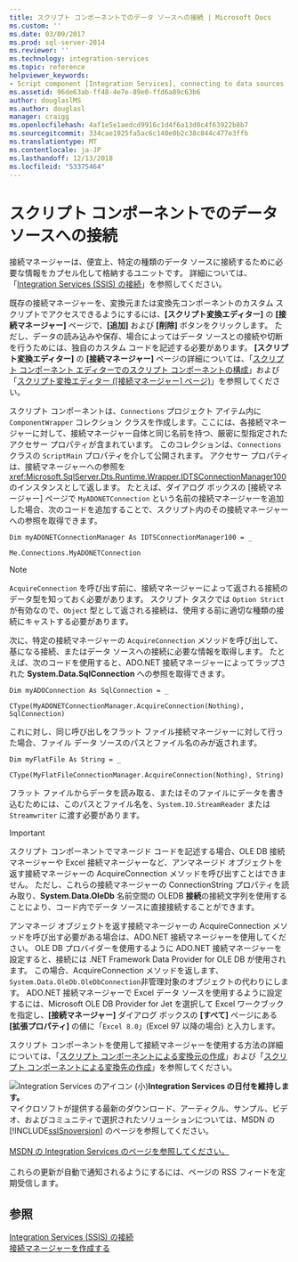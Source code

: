 ```yaml
---
title: スクリプト コンポーネントでのデータ ソースへの接続 | Microsoft Docs
ms.custom: ''
ms.date: 03/09/2017
ms.prod: sql-server-2014
ms.reviewer: ''
ms.technology: integration-services
ms.topic: reference
helpviewer_keywords:
- Script component [Integration Services], connecting to data sources
ms.assetid: 96de63ab-ff48-4e7e-89e0-ffd6a89c63b6
author: douglaslMS
ms.author: douglasl
manager: craigg
ms.openlocfilehash: 4af1e5e1aedcd9916c1d4f6a13d0c4f63922b8b7
ms.sourcegitcommit: 334cae1925fa5ac6c140e0b2c38c844c477e3ffb
ms.translationtype: MT
ms.contentlocale: ja-JP
ms.lasthandoff: 12/13/2018
ms.locfileid: "53375464"
---
```

# <a name="connecting-to-data-sources-in-the-script-component"></a>スクリプト コンポーネントでのデータ ソースへの接続
  接続マネージャーは、便宜上、特定の種類のデータ ソースに接続するために必要な情報をカプセル化して格納するユニットです。 詳細については、「[Integration Services (SSIS) の接続](../../connection-manager/integration-services-ssis-connections.md)」を参照してください。  
  
 既存の接続マネージャーを、変換元または変換先コンポーネントのカスタム スクリプトでアクセスできるようにするには、**[スクリプト変換エディター]** の **[接続マネージャー]**  ページで、**[追加]** および **[削除]**  ボタンをクリックします。 ただし、データの読み込みや保存、場合によってはデータ ソースとの接続や切断を行うためには、独自のカスタム コードを記述する必要があります。 **[スクリプト変換エディター]** の **[接続マネージャー]** ページの詳細については、「[スクリプト コンポーネント エディターでのスクリプト コンポーネントの構成](configuring-the-script-component-in-the-script-component-editor.md)」および「[スクリプト変換エディター &#40;[接続マネージャー] ページ&#41;](../../script-transformation-editor-connection-managers-page.md)」を参照してください。  
  
 スクリプト コンポーネントは、`Connections` プロジェクト アイテム内に `ComponentWrapper` コレクション クラスを作成します。ここには、各接続マネージャーに対して、接続マネージャー自体と同じ名前を持つ、厳密に型指定されたアクセサー プロパティが含まれています。 このコレクションは、`Connections` クラスの `ScriptMain` プロパティを介して公開されます。 アクセサー プロパティは、接続マネージャーへの参照を <xref:Microsoft.SqlServer.Dts.Runtime.Wrapper.IDTSConnectionManager100> のインスタンスとして返します。 たとえば、ダイアログ ボックスの [接続マネージャー] ページで `MyADONETConnection` という名前の接続マネージャーを追加した場合、次のコードを追加することで、スクリプト内のその接続マネージャーへの参照を取得できます。  
  
 `Dim myADONETConnectionManager As IDTSConnectionManager100 = _`  
  
 `Me.Connections.MyADONETConnection`  
  
> [!NOTE]  
>  `AcquireConnection` を呼び出す前に、接続マネージャーによって返される接続のデータ型を知っておく必要があります。 スクリプト タスクでは `Option Strict` が有効なので、`Object` 型として返される接続は、使用する前に適切な種類の接続にキャストする必要があります。  
  
 次に、特定の接続マネージャーの `AcquireConnection` メソッドを呼び出して、基になる接続、またはデータ ソースへの接続に必要な情報を取得します。 たとえば、次のコードを使用すると、ADO.NET 接続マネージャーによってラップされた **System.Data.SqlConnection** への参照を取得できます。  
  
 `Dim myADOConnection As SqlConnection = _`  
  
 `CType(MyADONETConnectionManager.AcquireConnection(Nothing), SqlConnection)`  
  
 これに対し、同じ呼び出しをフラット ファイル接続マネージャーに対して行った場合、ファイル データ ソースのパスとファイル名のみが返されます。  
  
 `Dim myFlatFile As String = _`  
  
 `CType(MyFlatFileConnectionManager.AcquireConnection(Nothing), String)`  
  
 フラット ファイルからデータを読み取る、またはそのファイルにデータを書き込むためには、このパスとファイル名を、`System.IO.StreamReader` または `Streamwriter` に渡す必要があります。  
  
> [!IMPORTANT]  
>  スクリプト コンポーネントでマネージド コードを記述する場合、OLE DB 接続マネージャーや Excel 接続マネージャーなど、アンマネージド オブジェクトを返す接続マネージャーの AcquireConnection メソッドを呼び出すことはできません。 ただし、これらの接続マネージャーの ConnectionString プロパティを読み取り、**System.Data.OleDb** 名前空間の OLEDB **接続**の接続文字列を使用することにより、コード内でデータ ソースに直接接続することができます。  
>   
>  アンマネージ オブジェクトを返す接続マネージャーの AcquireConnection メソッドを呼び出す必要がある場合は、ADO.NET 接続マネージャーを使用してください。 OLE DB プロバイダーを使用するように ADO.NET 接続マネージャーを設定すると、接続には .NET Framework Data Provider for OLE DB が使用されます。 この場合、AcquireConnection メソッドを返します、`System.Data.OleDb.OleDbConnection`非管理対象のオブジェクトの代わりにします。 ADO.NET 接続マネージャーで Excel データ ソースを使用するように設定するには、Microsoft OLE DB Provider for Jet を選択して Excel ワークブックを指定し、**[接続マネージャー]** ダイアログ ボックスの **[すべて]** ページにある **[拡張プロパティ]** の値に「`Excel 8.0`」(Excel 97 以降の場合) と入力します。  
  
 スクリプト コンポーネントを使用して接続マネージャーを使用する方法の詳細については、「[スクリプト コンポーネントによる変換元の作成](../../extending-packages-scripting-data-flow-script-component-types/creating-a-source-with-the-script-component.md)」および「[スクリプト コンポーネントによる変換先の作成](../../extending-packages-scripting-data-flow-script-component-types/creating-a-destination-with-the-script-component.md)」を参照してください。  
  
![Integration Services のアイコン (小)](../../media/dts-16.gif "Integration Services アイコン (小)")**Integration Services の日付を維持します。**<br /> マイクロソフトが提供する最新のダウンロード、アーティクル、サンプル、ビデオ、およびコミュニティで選択されたソリューションについては、MSDN の [!INCLUDE[ssISnoversion](../../../includes/ssisnoversion-md.md)] のページを参照してください。<br /><br /> [MSDN の Integration Services のページを参照してください。](https://go.microsoft.com/fwlink/?LinkId=136655)<br /><br /> これらの更新が自動で通知されるようにするには、ページの RSS フィードを定期受信します。  
  
## <a name="see-also"></a>参照  
 [Integration Services &#40;SSIS&#41; の接続](../../connection-manager/integration-services-ssis-connections.md)   
 [接続マネージャーを作成する](../../create-connection-managers.md)  
  
  

